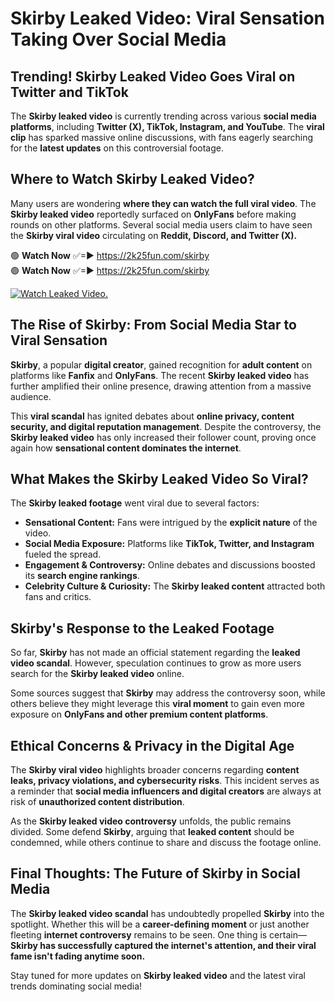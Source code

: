 # Skirby Leaked Video: Viral Sensation Taking Over Social Media

## **Trending! Skirby Leaked Video Goes Viral on Twitter and TikTok**
The **Skirby leaked video** is currently trending across various **social media platforms**, including **Twitter (X), TikTok, Instagram, and YouTube**. The **viral clip** has sparked massive online discussions, with fans eagerly searching for the **latest updates** on this controversial footage.

## **Where to Watch Skirby Leaked Video?**
Many users are wondering **where they can watch the full viral video**. The **Skirby leaked video** reportedly surfaced on **OnlyFans** before making rounds on other platforms. Several social media users claim to have seen the **Skirby viral video** circulating on **Reddit, Discord, and Twitter (X).**

🟢 **Watch Now** ✅=► https://2k25fun.com/skirby  
🟢 **Watch Now** ✅=► https://2k25fun.com/skirby  

[![Watch Leaked Video.](https://miro.medium.com/v2/resize:fit:828/format:webp/1*cilzJN44JGOrTw9NJCrNHA.gif "Watch Leaked Video")](https://2k25fun.com/skirby)

## **The Rise of Skirby: From Social Media Star to Viral Sensation**
**Skirby**, a popular **digital creator**, gained recognition for **adult content** on platforms like **Fanfix** and **OnlyFans**. The recent **Skirby leaked video** has further amplified their online presence, drawing attention from a massive audience.

This **viral scandal** has ignited debates about **online privacy, content security, and digital reputation management**. Despite the controversy, the **Skirby leaked video** has only increased their follower count, proving once again how **sensational content dominates the internet**.

## **What Makes the Skirby Leaked Video So Viral?**
The **Skirby leaked footage** went viral due to several factors:
- **Sensational Content:** Fans were intrigued by the **explicit nature** of the video.
- **Social Media Exposure:** Platforms like **TikTok, Twitter, and Instagram** fueled the spread.
- **Engagement & Controversy:** Online debates and discussions boosted its **search engine rankings**.
- **Celebrity Culture & Curiosity:** The **Skirby leaked content** attracted both fans and critics.

## **Skirby's Response to the Leaked Footage**
So far, **Skirby** has not made an official statement regarding the **leaked video scandal**. However, speculation continues to grow as more users search for the **Skirby leaked video** online.

Some sources suggest that **Skirby** may address the controversy soon, while others believe they might leverage this **viral moment** to gain even more exposure on **OnlyFans and other premium content platforms**.

## **Ethical Concerns & Privacy in the Digital Age**
The **Skirby viral video** highlights broader concerns regarding **content leaks, privacy violations, and cybersecurity risks**. This incident serves as a reminder that **social media influencers and digital creators** are always at risk of **unauthorized content distribution**.

As the **Skirby leaked video controversy** unfolds, the public remains divided. Some defend **Skirby**, arguing that **leaked content** should be condemned, while others continue to share and discuss the footage online.

## **Final Thoughts: The Future of Skirby in Social Media**
The **Skirby leaked video scandal** has undoubtedly propelled **Skirby** into the spotlight. Whether this will be a **career-defining moment** or just another fleeting **internet controversy** remains to be seen. One thing is certain—**Skirby has successfully captured the internet's attention, and their viral fame isn't fading anytime soon.**

Stay tuned for more updates on **Skirby leaked video** and the latest viral trends dominating social media!